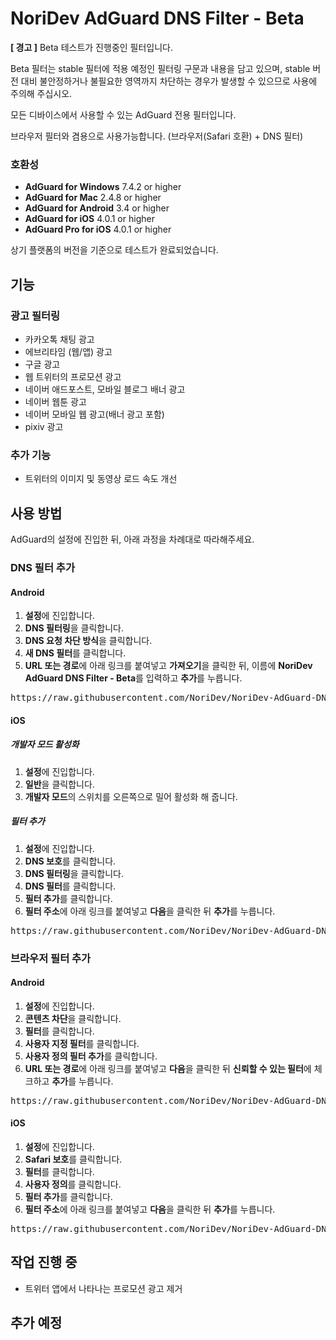 # NoriDev AdGuard DNS Filter - Beta
**[ 경고 ]** Beta 테스트가 진행중인 필터입니다.

Beta 필터는 stable 필터에 적용 예정인 필터링 구문과 내용을 담고 있으며, stable 버전 대비 불안정하거나 불필요한 영역까지 차단하는 경우가 발생할 수 있으므로 사용에 주의해 주십시오.

모든 디바이스에서 사용할 수 있는 AdGuard 전용 필터입니다.

브라우저 필터와 겸용으로 사용가능합니다. (브라우저(Safari 호환) + DNS 필터)

### 호환성
- **AdGuard for Windows** 7.4.2 or higher
- **AdGuard for Mac** 2.4.8 or higher
- **AdGuard for Android** 3.4 or higher
- **AdGuard for iOS** 4.0.1 or higher
- **AdGuard Pro for iOS** 4.0.1 or higher

상기 플랫폼의 버전을 기준으로 테스트가 완료되었습니다.

## 기능
### 광고 필터링
- 카카오톡 채팅 광고
- 에브리타임 (웹/앱) 광고
- 구글 광고
- 웹 트위터의 프로모션 광고
- 네이버 애드포스트, 모바일 블로그 배너 광고
- 네이버 웹툰 광고
- 네이버 모바일 웹 광고(배너 광고 포함)
- pixiv 광고

### 추가 기능
- 트위터의 이미지 및 동영상 로드 속도 개선

## 사용 방법
AdGuard의 설정에 진입한 뒤, 아래 과정을 차례대로 따라해주세요.

### DNS 필터 추가
#### Android
1. **설정**에 진입합니다.
2. **DNS 필터링**을 클릭합니다.
3. **DNS 요청 차단 방식**을 클릭합니다.
4. **새 DNS 필터**를 클릭합니다.
5. **URL 또는 경로**에 아래 링크를 붙여넣고 **가져오기**을 클릭한 뒤, 이름에 **NoriDev AdGuard DNS Filter - Beta**를 입력하고 **추가**를 누릅니다.
<pre>https://raw.githubusercontent.com/NoriDev/NoriDev-AdGuard-DNS-Filter/beta/filter/filter.txt</pre>

#### iOS
##### 개발자 모드 활성화
1. **설정**에 진입합니다.
2. **일반**을 클릭합니다.
3. **개발자 모드**의 스위치를 오른쪽으로 밀어 활성화 해 줍니다.

##### 필터 추가
1. **설정**에 진입합니다.
2. **DNS 보호**를 클릭합니다.
3. **DNS 필터링**을 클릭합니다.
4. **DNS 필터**를 클릭합니다.
5. **필터 추가**를 클릭합니다.
6. **필터 주소**에 아래 링크를 붙여넣고 **다음**을 클릭한 뒤 **추가**를 누릅니다.
<pre>https://raw.githubusercontent.com/NoriDev/NoriDev-AdGuard-DNS-Filter/beta/filter/filter.txt</pre>

### 브라우저 필터 추가
#### Android
1. **설정**에 진입합니다.
2. **콘텐츠 차단**을 클릭합니다.
3. **필터**를 클릭합니다.
4. **사용자 지정 필터**를 클릭합니다.
5. **사용자 정의 필터 추가**를 클릭합니다.
6. **URL 또는 경로**에 아래 링크를 붙여넣고 **다음**을 클릭한 뒤 **신뢰할 수 있는 필터**에 체크하고 **추가**를 누릅니다.
<pre>https://raw.githubusercontent.com/NoriDev/NoriDev-AdGuard-DNS-Filter/beta/filter/filter.txt</pre>

#### iOS
1. **설정**에 진입합니다.
2. **Safari 보호**를 클릭합니다.
3. **필터**를 클릭합니다.
4. **사용자 정의**를 클릭합니다.
5. **필터 추가**를 클릭합니다.
6. **필터 주소**에 아래 링크를 붙여넣고 **다음**을 클릭한 뒤 **추가**를 누릅니다.
<pre>https://raw.githubusercontent.com/NoriDev/NoriDev-AdGuard-DNS-Filter/beta/filter/filter.txt</pre>

## 작업 진행 중
- 트위터 앱에서 나타나는 프로모션 광고 제거

## 추가 예정
